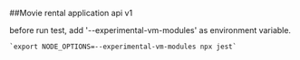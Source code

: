 ##Movie rental application api v1

before run test, add '--experimental-vm-modules' as environment variable.

    `export NODE_OPTIONS=--experimental-vm-modules npx jest`


